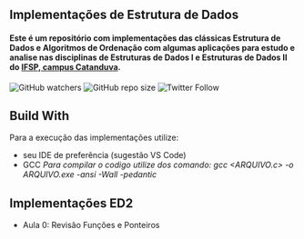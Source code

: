 ## Implementações de Estrutura de Dados

#### Este é um repositório com implementações das clássicas Estrutura de Dados e Algoritmos de Ordenação com algumas aplicações para estudo e analise nas disciplinas de Estruturas de Dados I e Estruturas de Dados II do [IFSP, campus Catanduva](https://ctd.ifsp.edu.br/). 

![GitHub watchers](https://img.shields.io/github/watchers/flaviol-souza/estrutura-dados?style=social)
![GitHub repo size](https://img.shields.io/github/repo-size/flaviol-souza/estrutura-dados)
![Twitter Follow](https://img.shields.io/twitter/follow/flaviolsouza?style=social)

## Build With
Para a execução das implementações utilize: 
* seu IDE de preferência (sugestão VS Code)
* GCC
_Para compilar o codigo utilize dos comando: gcc <ARQUIVO.c> -o ARQUIVO.exe -ansi -Wall -pedantic_

## Implementações ED2
* Aula 0: Revisão Funções e Ponteiros

